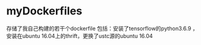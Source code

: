 # myDockerfiles
存储了我自己构建的若干个dockerfile
包括：安装了tensorflow的python3.6.9 ，安装在ubuntu 16.04上的thrift，更换了ustc源的ubuntu 16.04

